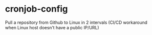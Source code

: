 # cronjob-config
Pull a repository from Github to Linux in 2 intervals (CI/CD workaround when Linux host doesn't have a public IP/URL)
